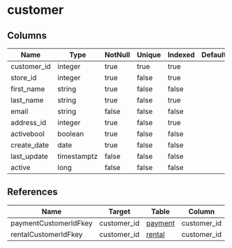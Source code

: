 <!-- Generated File -->
# customer

## Columns

| Name                         | Type               | NotNull| Unique | Indexed  | Default
|------------------------------|--------------------|--------|--------|----------|--------------------
| customer_id                  | integer            | true   | true   | true     |
| store_id                     | integer            | true   | false  | true     |
| first_name                   | string             | true   | false  | false    |
| last_name                    | string             | true   | false  | true     |
| email                        | string             | false  | false  | false    |
| address_id                   | integer            | true   | false  | true     |
| activebool                   | boolean            | true   | false  | false    |
| create_date                  | date               | true   | false  | false    |
| last_update                  | timestamptz        | false  | false  | false    |
| active                       | long               | false  | false  | false    |

## References

| Name                         | Target             | Table                                  | Column
|------------------------------|--------------------|----------------------------------------|--------------------
| paymentCustomerIdFkey        | customer_id        | [payment](DatabaseTablePaymentRow)     | customer_id
| rentalCustomerIdFkey         | customer_id        | [rental](DatabaseTableRentalRow)       | customer_id
